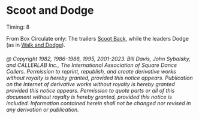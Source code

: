 
# Scoot and Dodge

Timing: 8

From Box Circulate only: The trailers [Scoot Back](../ms/scoot_back.md), 
while the leaders Dodge (as in [Walk and Dodge](../ms/walk_and_dodge.md)).

###### @ Copyright 1982, 1986-1988, 1995, 2001-2023. Bill Davis, John Sybalsky, and CALLERLAB Inc., The International Association of Square Dance Callers. Permission to reprint, republish, and create derivative works without royalty is hereby granted, provided this notice appears. Publication on the Internet of derivative works without royalty is hereby granted provided this notice appears. Permission to quote parts or all of this document without royalty is hereby granted, provided this notice is included. Information contained herein shall not be changed nor revised in any derivation or publication.
